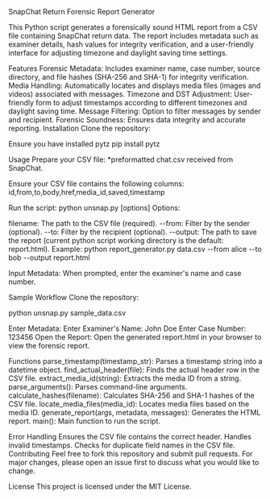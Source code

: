 SnapChat Return Forensic Report Generator

This Python script generates a forensically sound HTML report from a CSV file containing SnapChat return data.
The report includes metadata such as examiner details, hash values for integrity verification, and a user-friendly
interface for adjusting timezone and daylight saving time settings.

Features
Forensic Metadata: Includes examiner name, case number, source directory, and file hashes (SHA-256 and SHA-1) for integrity verification.
Media Handling: Automatically locates and displays media files (images and videos) associated with messages.
Timezone and DST Adjustment: User-friendly form to adjust timestamps according to different timezones and daylight saving time.
Message Filtering: Option to filter messages by sender and recipient.
Forensic Soundness: Ensures data integrity and accurate reporting.
Installation
Clone the repository:


Ensure you have installed pytz
pip install pytz

Usage
Prepare your CSV file:
*preformatted chat.csv received from SnapChat.

Ensure your CSV file contains the following columns:
id,from,to,body,href,media_id,saved,timestamp



Run the script:
python unsnap.py [options]
Options:

filename: The path to the CSV file (required).
--from: Filter by the sender (optional).
--to: Filter by the recipient (optional).
--output: The path to save the report (current python script working directory is the default: report.html).
Example:
python report_generator.py data.csv --from alice --to bob --output report.html 

Input Metadata:
When prompted, enter the examiner's name and case number.

Sample Workflow
Clone the repository:

python unsnap.py sample_data.csv

Enter Metadata:
Enter Examiner's Name: John Doe
Enter Case Number: 123456
Open the Report:
Open the generated report.html in your browser to view the forensic report.

Functions
parse_timestamp(timestamp_str): Parses a timestamp string into a datetime object.
find_actual_header(file): Finds the actual header row in the CSV file.
extract_media_id(string): Extracts the media ID from a string.
parse_arguments(): Parses command-line arguments.
calculate_hashes(filename): Calculates SHA-256 and SHA-1 hashes of the CSV file.
locate_media_files(media_id): Locates media files based on the media ID.
generate_report(args, metadata, messages): Generates the HTML report.
main(): Main function to run the script.

Error Handling
Ensures the CSV file contains the correct header.
Handles invalid timestamps.
Checks for duplicate field names in the CSV file.
Contributing
Feel free to fork this repository and submit pull requests. For major changes, please open an issue first to discuss what you would like to change.

License
This project is licensed under the MIT License.
